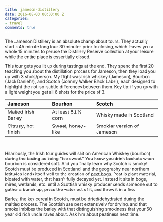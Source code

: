 ```yaml
---
title: jameson-distillery
date: 2016-08-03 00:00:00 Z
categories:
- travel
comments: true
---
```


The Jameson Distillery is an absolute champ about tours. They actually start a 45 minute long tour 30 minutes prior to closing, which leaves you a whole 15 minutes to peruse the Distillery Reserve collection at your leisure while the entire place is essentially closed.  

This tour gets you lit up during tastings at the end. They spend the first 20 teaching you about the distillation process for Jameson, then they load you up with 3 shots/person. My flight was Irish whiskey (Jameson), Bourbon (Jack Daniel's), and Scotch (Johnny Walker Black Label), each designed to highlight the not-so-subtle differences between them. Key tip: if you go with a light weight you get all 6 shots for the price of 3.

| Jameson | Bourbon | Scotch |
|:-------|:-------|:------|
| Malted Irish Barley | At least 51% corn | Whisky made in Scotland |
| Citrusy, hot finish | Sweet, honey-like | Smokier version of Jameson |

<br>

Hilariously, the Irish tour guides will shit on American Whiskey (bourbon) during the tasting as being "too sweet." You know you drink buckets when bourbon is considered soft. And you finally learn why Scotch is smoky! Scotch must be produced in Scotland, and the geography near northern latitudes lends itself well to the creation of [peat bogs](http://www.snh.gov.uk/about-scotlands-nature/habitats-and-ecosystems/mountains-heaths-and-bogs/peat-bogs/). Peat is plant material, bloated with water, that hasn't fully decayed yet. Instead it sits in bogs, mires, wetlands, etc. until a Scottish whisky producer sends someone out to gather a bunch up, press the water out of it, and throw it in a fire. 

Barley, the key cereal in Scotch, must be dried/dehydrated during the malting process. The Scottish use peat extensively for drying, and that smoke imbibes the barley with that distinguishing smokiness that your 60 year old rich uncle raves about. Ask him about peatiness next time.